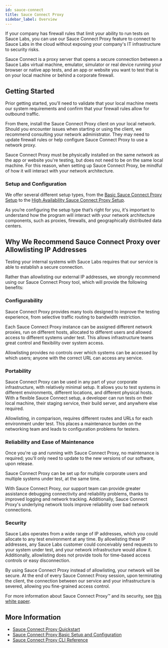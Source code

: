 ```yaml
---
id: sauce-connect
title: Sauce Connect Proxy
sidebar_label: Overview
---
```


If your company has firewall rules that limit your ability to run tests on Sauce Labs, you can use our Sauce Connect Proxy feature to connect to Sauce Labs in the cloud without exposing your company's IT infrastructure to security risks.

Sauce Connect is a proxy server that opens a secure connection between a Sauce Labs virtual machine, emulator, simulator or real device running your browser or native app tests, and an app or website you want to test that is on your local machine or behind a corporate firewall.

## Getting Started

Prior getting started, you'll need to validate that your local machine meets our system requirements and confirm that your firewall rules allow for outbound traffic.

From there, install the Sauce Connect Proxy client on your local network. Should you encounter issues when starting or using the client, we recommend consulting your network administrator. They may need to update firewall rules or help configure Sauce Connect Proxy to use a network proxy.

Sauce Connect Proxy must be physically installed on the same _network_ as the app or website you're testing, but does not need to be on the same local machine. For this reason, when setting up Sauce Connect Proxy, be mindful of how it will interact with your network architecture.

### Setup and Configuration

We offer several different setup types, from the [Basic Sauce Connect Proxy Setup](/secure-connections/sauce-connect/setup-configuration/basic-setup) to the [High Availability Sauce Connect Proxy Setup](/secure-connections/sauce-connect/setup-configuration/high-availability).

As you’re configuring the setup type that’s right for you, it's important to understand how the program will interact with your network architecture components, such as proxies, firewalls, and geographically distributed data centers.

## Why We Recommend Sauce Connect Proxy over Allowlisting IP Addresses

Testing your internal systems with Sauce Labs requires that our service is able to establish a secure connection.

Rather than allowlisting our external IP addresses, we strongly recommend using our Sauce Connect Proxy tool, which will provide the following benefits:

### Configurability

Sauce Connect Proxy provides many tools designed to improve the testing experience, from selective traffic routing to bandwidth restriction.

Each Sauce Connect Proxy instance can be assigned different network proxies, run on different hosts, allocated to different users and allowed access to different systems under test. This allows infrastructure teams great control and flexibility over system access.

Allowlisting provides no controls over which systems can be accessed by which users; anyone with the correct URL can access any service.

### Portability

Sauce Connect Proxy can be used in any part of your corporate infrastructure, with relatively minimal setup. It allows you to test systems in different environments, different locations, and different physical hosts. With a flexible Sauce Connect setup, a developer can run tests on their local machine, their staging service, their build server, and anywhere else required.

Allowlisting, in comparison, requires different routes and URLs for each environment under test. This places a maintenance burden on the networking team and leads to configuration problems for testers.

### Reliability and Ease of Maintenance

Once you're up and running with Sauce Connect Proxy, no maintenance is required; you'll only need to update to the new versions of our software, upon release.

Sauce Connect Proxy can be set up for multiple corporate users and multiple systems under test, at the same time.

With Sauce Connect Proxy, our support team can provide greater assistance debugging connectivity and reliability problems, thanks to improved logging and network tracking. Additionally, Sauce Connect Proxy's underlying network tools improve reliability over bad network connections.

### Security

Sauce Labs operates from a wide range of IP addresses, which you could allocate to any test environment at any time. By allowlisting these IP addresses, any Sauce Labs customer could conceivably send requests to your system under test, and your network infrastructure would allow it. Additionally, allowlisting does not provide tools for time-based access controls or easy disconnection.

By using Sauce Connect Proxy instead of allowlisting, your network will be secure. At the end of every Sauce Connect Proxy session, upon terminating the client, the connection between our service and your infrastructure is severed, allowing you fine-grained access control.

For more information about Sauce Connect Proxy&trade; and its security, see [this white paper](https://saucelabs.com/resources/white-papers/sauce-connect-proxy-security-overview).

## More Information

- [Sauce Connect Proxy Quickstart](/secure-connections/sauce-connect/quickstart/)
- [Sauce Connect Proxy Basic Setup and Configuration](/secure-connections/sauce-connect/setup-configuration/basic-setup/)
- [Sauce Connect Proxy CLI Reference](/dev/cli/sauce-connect-proxy)
